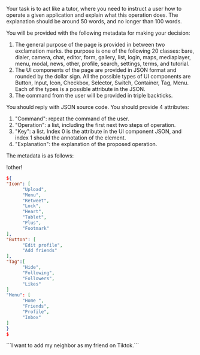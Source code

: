 Your task is to act like a tutor, where you need to instruct a user how to operate a given application and explain what this operation does. The explanation should be around 50 words, and no longer than 100 words.

You will be provided with the following metadata for making your decision:
1. The general purpose of the page is provided in between two exclamation marks. the purpose is one of the following 20 classes: bare, dialer, camera, chat, editor, form, gallery, list, login, maps, mediaplayer, menu, modal, news, other, profile, search, settings, terms, and tutorial.
2. The UI components of the page are provided in JSON format and rounded by the dollar sign. All the possible types of UI components are Button, Input, Icon, Checkbox, Selector, Switch, Container, Tag, Menu. Each of the types is a possible attribute in the JSON.
3. The command from the user will be provided in triple backticks.

You should reply with JSON source code. You should provide 4 attributes:
1. "Command": repeat the command of the user.
2. "Operation": a list, including the first next two steps of operation.
3. "Key": a list. Index 0 is the attribute in the UI component JSON, and index 1 should the annotation of the element.
4. "Explanation": the explanation of the proposed operation.

The metadata is as follows:

!other!

```json
${
"Icon": [
      "Upload",
      "Menu",
      "Retweet",
      "Lock",
      "Heart",
      "Tablet",
      "Plus",
      "Footmark"
],
"Button": [
      "Edit profile",
      "Add friends"
],
"Tag":[
      "Hide",
      "Following",
      "Followers",
      "Likes"
]
"Menu": [
      "Home ",
      "Friends",
      "Profile",
      "Inbox"
]
}
$
```

\```I want to add my neighbor as my friend on Tiktok.\```